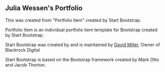 <html>
    <head>
        <h2>Julia Wessen's Portfolio</h2>
    </head>

<body>
This was created from "Portfolio Item" created by Start Bootstrap. 
<p>Portfolio Item is an individual portfolio item template for Bootstrap created by Start Bootstrap.</p>
<p>Start Bootstrap was created by and is maintained by <a href="https://github.com/davidtmiller">David Miller</a>, Owner of Blackrock Digital </p>
<p>Start Bootstrap is based on the Bootstrap framework created by Mark Otto and Jacob Thorton.</p>
</body>
</html>

